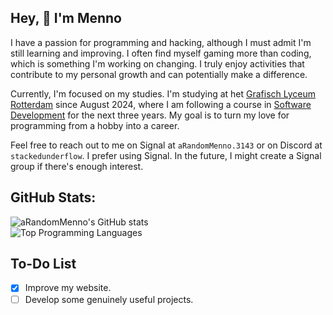 
## Hey, 👋 I'm Menno

I have a passion for programming and hacking, although I must admit I'm still learning and improving. I often find myself gaming more than coding, which is something I'm working on changing. I truly enjoy activities that contribute to my personal growth and can potentially make a difference.

Currently, I'm focused on my studies. I'm studying at het [Grafisch Lyceum Rotterdam](https://www.glr.nl/) since August 2024, where I am following a course in [Software Development](https://www.glr.nl/opleidingen/software-developer) for the next three years. My goal is to turn my love for programming from a hobby into a career.

Feel free to reach out to me on Signal at `aRandomMenno.3143` or on Discord at `stackedunderflow`. I prefer using Signal. In the future, I might create a Signal group if there's enough interest.

## GitHub Stats:

![aRandomMenno's GitHub stats](https://readme-stats-arandommenno.vercel.app/api?username=arandommenno&show_icons=true&theme=blue_navy)  
![Top Programming Languages](https://readme-stats-arandommenno.vercel.app/api/top-langs/?username=arandommenno&layout=compact&theme=blue_navy)

## To-Do List

- [X] Improve my website. 
- [ ] Develop some genuinely useful projects.
